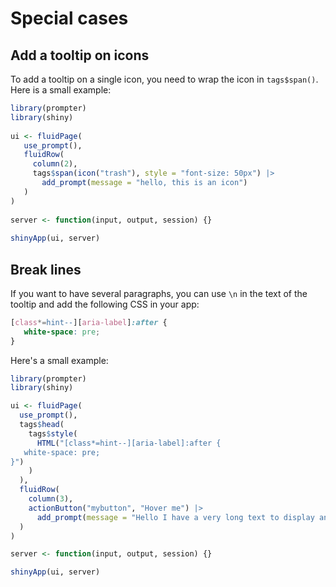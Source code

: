 # Special cases

## Add a tooltip on icons

To add a tooltip on a single icon, you need to wrap the icon in `tags$span()`. Here is a small example:

```r
library(prompter)
library(shiny)
 
ui <- fluidPage(
   use_prompt(),
   fluidRow(
     column(2),
     tags$span(icon("trash"), style = "font-size: 50px") |>
       add_prompt(message = "hello, this is an icon")
   )
)
 
server <- function(input, output, session) {}
 
shinyApp(ui, server)

```

## Break lines

If you want to have several paragraphs, you can use `\n` in the text of the tooltip and add the following CSS in your app:
```css
[class*=hint--][aria-label]:after {
   white-space: pre;
}
```
Here's a small example:
```r
library(prompter)
library(shiny)

ui <- fluidPage(
  use_prompt(),
  tags$head(
    tags$style(
      HTML("[class*=hint--][aria-label]:after {
   white-space: pre;
}")
    )
  ),
  fluidRow(
    column(3),
    actionButton("mybutton", "Hover me") |>
      add_prompt(message = "Hello I have a very long text to display and I want to have several paragraphs. \n\nThis is the second paragraph."),
  )
)

server <- function(input, output, session) {}

shinyApp(ui, server)
```
